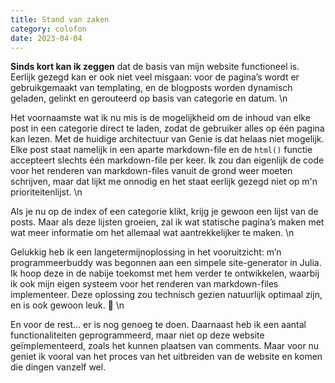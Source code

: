 ```yaml
---
title: Stand van zaken
category: colofon
date: 2023-04-04
---
```


**Sinds kort kan ik zeggen** dat de basis van mijn website functioneel is. Eerlijk gezegd kan er ook niet veel misgaan: voor de pagina’s wordt er gebruikgemaakt van templating, en de blogposts worden dynamisch geladen, gelinkt en gerouteerd op basis van categorie en datum.
\n

Het voornaamste wat ik nu mis is de mogelijkheid om de inhoud van elke post in een categorie direct te laden, zodat de gebruiker alles op één pagina kan lezen. Met de huidige architectuur van Genie is dat helaas niet mogelijk. Elke post staat namelijk in een aparte markdown-file en de `html()` functie accepteert slechts één markdown-file per keer. Ik zou dan eigenlijk de code voor het renderen van markdown-files vanuit de grond weer moeten schrijven, maar dat lijkt me onnodig en het staat eerlijk gezegd niet op m'n prioriteitenlijst.
\n

Als je nu op de index of een categorie klikt, krijg je gewoon een lijst van de posts. Maar als deze lijsten groeien, zal ik wat statische pagina’s maken met wat meer informatie om het allemaal wat  aantrekkelijker te maken.
\n

Gelukkig heb ik een langetermijnoplossing in het vooruitzicht: m’n programmeerbuddy was begonnen aan een simpele site-generator in Julia. Ik hoop deze in de nabije toekomst met hem verder te ontwikkelen, waarbij ik ook mijn eigen systeem voor het renderen van markdown-files implementeer. Deze oplossing zou technisch gezien natuurlijk optimaal zijn, en is ook gewoon leuk. 🥰
\n

En voor de rest… er is nog genoeg te doen. Daarnaast heb ik een aantal functionaliteiten geprogrammeerd, maar niet op deze website geïmplementeerd, zoals het kunnen plaatsen van comments. Maar voor nu geniet ik vooral van het proces van het uitbreiden van de website en komen die dingen vanzelf wel.

